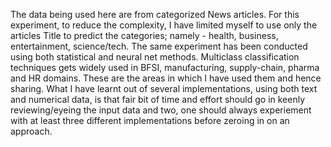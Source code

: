 The data being used here are from categorized News articles. For this experiment, to reduce the complexity, I have limited myself to use only the articles Title to predict the categories; namely - health, business, entertainment, science/tech. The same experiment has been conducted using both statistical and neural net methods. Multiclass classification techniques gets widely used in BFSI, manufacturing, supply-chain, pharma and HR domains. These are the areas in which I have used them and hence sharing. What I have learnt out of several implementations, using both text and numerical data, is that fair bit of time and effort should go in keenly reviewing/eyeing the input data and two, one should always experiement with at least three different implementations before zeroing in on an approach. 

